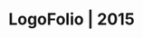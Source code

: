 ---
layout: default

order: 1
img-url: 
tags: Branding
title: LogoFolio | 2015
description: Collection of some of my branding &amp; identity works of year 2015
categories:
---